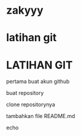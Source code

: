 # zakyyy
# latihan git

<h1>LATIHAN GIT</h1>
<p>pertama buat akun github</p>
<p>buat repository</p>
<p>clone repositorynya</p>
<p>tambahkan file README.md</p>
<p>echo</p>

